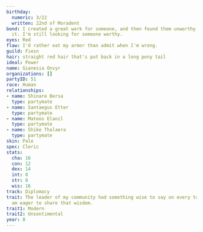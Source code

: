 ```yaml
---
birthday:
  numeric: 3/22
  written: 22nd of Moradent
bond: I created a great work for someone, and then found them unworthy to receive
  it. I'm still looking for someone worthy.
eyes: Red
flaw: I'd rather eat my armor than admit when I'm wrong.
guild: Fiesn
hair: straight red hair that's put back in a long pony tail
ideal: Power
name: Gianesia Onvyr
organizations: []
partyID: 51
race: Human
relationships:
- name: Shinare Bersa
  type: partymate
- name: Santaegus Etter
  type: partymate
- name: Mateos Elanil
  type: partymate
- name: Shike Thalaera
  type: partymate
skin: Pale
spec: Cleric
stats:
  cha: 16
  con: 12
  dex: 14
  int: 8
  str: 8
  wis: 16
track: Diplomacy
trait: The leader of my community had something wise to say on every topic, and I
  am eager to share that wisdom.
trait1: Modern
trait2: Unsentimental
year: 8
---
```

